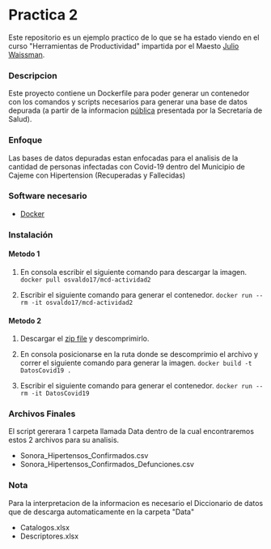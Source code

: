 # Practica 2
Este repositorio es un ejemplo practico de lo que se ha estado viendo en el curso "Herramientas de Productividad" impartida por el Maesto [Julio Waissman](https://github.com/jwaissman).

### Descripcion
Este proyecto contiene un Dockerfile para poder generar un contenedor con los comandos y scripts necesarios para generar una base de datos depurada (a partir de la informacion [pública](https://www.gob.mx/salud/documentos/datos-abiertos-152127) presentada por la Secretaría de Salud).

### Enfoque
Las bases de datos depuradas estan enfocadas para el analisis de la cantidad de personas infectadas con Covid-19 dentro del Municipio de Cajeme con Hipertension (Recuperadas y Fallecidas)


### Software necesario
* [Docker](https://www.docker.com/get-started)

### Instalación
#### Metodo 1
1. En consola escribir el siguiente comando para descargar la imagen.
``
docker pull osvaldo17/mcd-actividad2
``

2. Escribir el siguiente comando para generar el contenedor.
``
docker run --rm -it osvaldo17/mcd-actividad2
``

#### Metodo 2
1. Descargar el [zip file](https://github.com/Igonzalezz/mcd-Covid19/raw/main/docker.zip) y descomprimirlo.
2. En consola posicionarse en la ruta donde se descomprimio el archivo y correr el siguiente comando para generar la imagen.
``
docker build -t DatosCovid19 .
``

3. Escribir el siguiente comando para generar el contenedor.
``
docker run --rm -it DatosCovid19
``


### Archivos Finales
El script gererara 1 carpeta llamada Data dentro de la cual encontraremos estos 2 archivos para su analisis.
* Sonora_Hipertensos_Confirmados.csv
* Sonora_Hipertensos_Confirmados_Defunciones.csv

### Nota
Para la interpretacion de la informacion es necesario el Diccionario de datos que de descarga automaticamente en la carpeta "Data"
 * Catalogos.xlsx
 * Descriptores.xlsx
